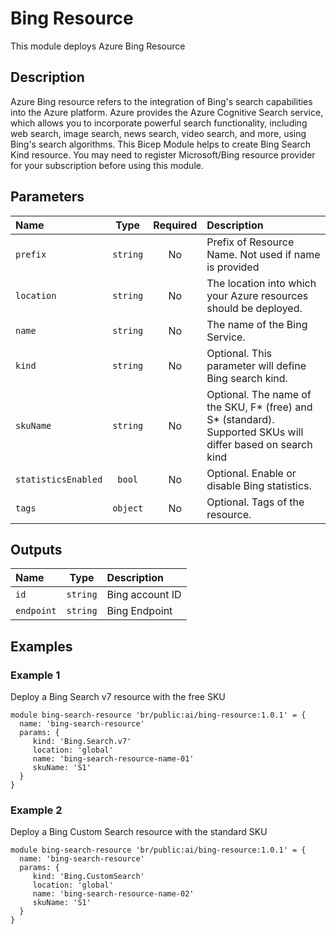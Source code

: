 # Bing Resource

This module deploys Azure Bing Resource

## Description

Azure Bing resource refers to the integration of Bing's search capabilities into the Azure platform. Azure provides the Azure Cognitive Search service, which allows you to incorporate powerful search functionality, including web search, image search, news search, video search, and more, using Bing's search algorithms.
This Bicep Module helps to create Bing Search Kind resource. You may need to register Microsoft/Bing resource provider for your subscription before using this module.

## Parameters

| Name                | Type     | Required | Description                                                                                                 |
| :------------------ | :------: | :------: | :---------------------------------------------------------------------------------------------------------- |
| `prefix`            | `string` | No       | Prefix of Resource Name. Not used if name is provided                                                       |
| `location`          | `string` | No       | The location into which your Azure resources should be deployed.                                            |
| `name`              | `string` | No       | The name of the Bing Service.                                                                               |
| `kind`              | `string` | No       | Optional. This parameter will define Bing search kind.                                                      |
| `skuName`           | `string` | No       | Optional. The name of the SKU, F* (free) and S* (standard). Supported SKUs will differ based on search kind |
| `statisticsEnabled` | `bool`   | No       | Optional. Enable or disable Bing statistics.                                                                |
| `tags`              | `object` | No       | Optional. Tags of the resource.                                                                             |

## Outputs

| Name       | Type     | Description     |
| :--------- | :------: | :-------------- |
| `id`       | `string` | Bing account ID |
| `endpoint` | `string` | Bing Endpoint   |

## Examples

### Example 1

Deploy a Bing Search v7 resource with the free SKU

```
module bing-search-resource 'br/public:ai/bing-resource:1.0.1' = {
  name: 'bing-search-resource'
  params: {
     kind: 'Bing.Search.v7'
     location: 'global'
     name: 'bing-search-resource-name-01'
     skuName: 'S1'
  }
}
```

### Example 2

Deploy a Bing Custom Search resource with the standard SKU

```
module bing-search-resource 'br/public:ai/bing-resource:1.0.1' = {
  name: 'bing-search-resource'
  params: {
     kind: 'Bing.CustomSearch'
     location: 'global'
     name: 'bing-search-resource-name-02'
     skuName: 'S1'
  }
}
```